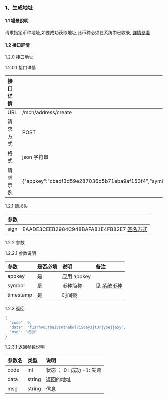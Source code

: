 ### 1、生成地址

#### 1.1 場景說明

请求指定币种地址,如要成功获取地址,此币种必须在系统中已收录, [詳情參看](https://support.uduncloud.com/#/article-detail?groupId=103&id=16)

#### 1.2 接口詳情

1.2.0 接口地址

1.2.0.1 接口详情

| 接口详情 |                                                              |
| :------- | :----------------------------------------------------------- |
| URL      | /mch/address/create                                          |
| 请求方式 | POST                                                         |
| 格式     | json 字符串                                                  |
| 请求示例 | {"appkey":"cbadf3d59e287036d5b71eba9af153f4","symbol":"FIL"} |

1.2.1 请求头

| 参数 |                                                                                                               |
| :--- | :------------------------------------------------------------------------------------------------------------ |
| sign | EAADE3CEEB2984C948BAFA81E4FB82E7 [签名方式](https://support.uduncloud.com/#/article-detail?groupId=103&id=16) |

1.2.2 参数

1.2.2.1 参数说明

| 参数      | 是否必填 | 说明        | 备注                                                                            |
| :-------- | :------- | :---------- | :------------------------------------------------------------------------------ |
| appkey    | 是       | 应用 appkey |                                                                                 |
| symbol    | 是       | 币种简称    | 见 [系统币种](https://support.uduncloud.com/#/article-detail?groupId=103&id=16) |
| timestamp | 是       | 时间戳      |                                                                                 |

1.2.3 返回

```go
{
  "code": 0,
  "data": "f1srhvu5tbaivsotnabwl7i5oay3jt3rjyoejje5y",
  "msg": "成功"
}
```

1.2.3.1 返回参数说明

| 参数名 | 类型   | 说明                      |
| :----- | :----- | :------------------------ |
| code   | int    | 状态 ： 0 : 成功 -1: 失败 |
| data   | string | 返回的地址                |
| msg    | string | 信息                      |
